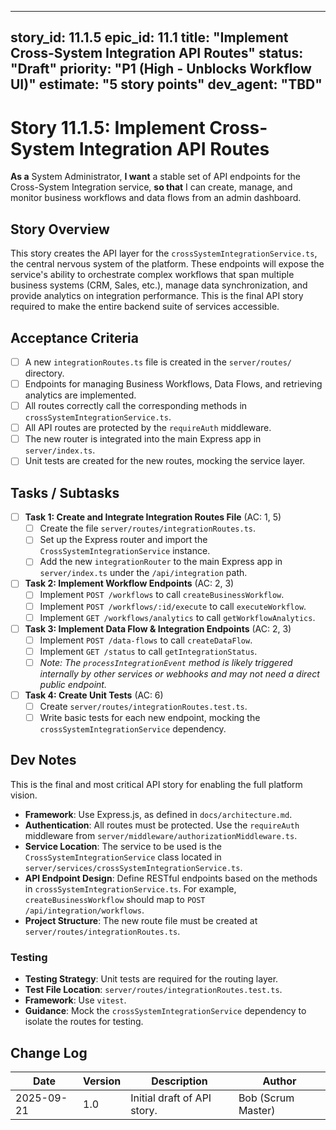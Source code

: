 
---
story_id: 11.1.5
epic_id: 11.1
title: "Implement Cross-System Integration API Routes"
status: "Draft"
priority: "P1 (High - Unblocks Workflow UI)"
estimate: "5 story points"
dev_agent: "TBD"
---

# Story 11.1.5: Implement Cross-System Integration API Routes

**As a** System Administrator,
**I want** a stable set of API endpoints for the Cross-System Integration service,
**so that** I can create, manage, and monitor business workflows and data flows from an admin dashboard.

## Story Overview

This story creates the API layer for the `crossSystemIntegrationService.ts`, the central nervous system of the platform. These endpoints will expose the service's ability to orchestrate complex workflows that span multiple business systems (CRM, Sales, etc.), manage data synchronization, and provide analytics on integration performance. This is the final API story required to make the entire backend suite of services accessible.

## Acceptance Criteria

- [ ] A new `integrationRoutes.ts` file is created in the `server/routes/` directory.
- [ ] Endpoints for managing Business Workflows, Data Flows, and retrieving analytics are implemented.
- [ ] All routes correctly call the corresponding methods in `crossSystemIntegrationService.ts`.
- [ ] All API routes are protected by the `requireAuth` middleware.
- [ ] The new router is integrated into the main Express app in `server/index.ts`.
- [ ] Unit tests are created for the new routes, mocking the service layer.

## Tasks / Subtasks

- [ ] **Task 1: Create and Integrate Integration Routes File** (AC: 1, 5)
    - [ ] Create the file `server/routes/integrationRoutes.ts`.
    - [ ] Set up the Express router and import the `CrossSystemIntegrationService` instance.
    - [ ] Add the new `integrationRouter` to the main Express app in `server/index.ts` under the `/api/integration` path.

- [ ] **Task 2: Implement Workflow Endpoints** (AC: 2, 3)
    - [ ] Implement `POST /workflows` to call `createBusinessWorkflow`.
    - [ ] Implement `POST /workflows/:id/execute` to call `executeWorkflow`.
    - [ ] Implement `GET /workflows/analytics` to call `getWorkflowAnalytics`.

- [ ] **Task 3: Implement Data Flow & Integration Endpoints** (AC: 2, 3)
    - [ ] Implement `POST /data-flows` to call `createDataFlow`.
    - [ ] Implement `GET /status` to call `getIntegrationStatus`.
    - [ ] *Note: The `processIntegrationEvent` method is likely triggered internally by other services or webhooks and may not need a direct public endpoint.*

- [ ] **Task 4: Create Unit Tests** (AC: 6)
    - [ ] Create `server/routes/integrationRoutes.test.ts`.
    - [ ] Write basic tests for each new endpoint, mocking the `crossSystemIntegrationService` dependency.

## Dev Notes

This is the final and most critical API story for enabling the full platform vision.

-   **Framework**: Use Express.js, as defined in `docs/architecture.md`.
-   **Authentication**: All routes must be protected. Use the `requireAuth` middleware from `server/middleware/authorizationMiddleware.ts`.
-   **Service Location**: The service to be used is the `CrossSystemIntegrationService` class located in `server/services/crossSystemIntegrationService.ts`.
-   **API Endpoint Design**: Define RESTful endpoints based on the methods in `crossSystemIntegrationService.ts`. For example, `createBusinessWorkflow` should map to `POST /api/integration/workflows`.
-   **Project Structure**: The new route file must be created at `server/routes/integrationRoutes.ts`.

### Testing
-   **Testing Strategy**: Unit tests are required for the routing layer.
-   **Test File Location**: `server/routes/integrationRoutes.test.ts`.
-   **Framework**: Use `vitest`.
-   **Guidance**: Mock the `crossSystemIntegrationService` dependency to isolate the routes for testing.

## Change Log

| Date       | Version | Description                 | Author       |
|------------|---------|-----------------------------|--------------|
| 2025-09-21 | 1.0     | Initial draft of API story. | Bob (Scrum Master) |
